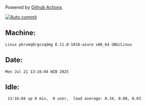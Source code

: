 Powered by [Github Actions](https://github.com/features/actions)

[![Auto commit](https://github.com/hiage/workstation/workflows/Auto%20commit/badge.svg)](https://github.com/hiage/workstation/actions?query=workflow%3A%22Auto+commit%22)

## Machine:
```
Linux pkrvmq0rgcvqdmg 6.11.0-1018-azure x86_64 GNU/Linux
```
## Date:
```
Mon Jul 21 13:16:04 WIB 2025
```
## Idle:
```
 13:16:04 up 0 min,  0 user,  load average: 0.34, 0.08, 0.03
```
